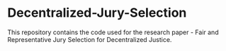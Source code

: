 # Decentralized-Jury-Selection
This repository contains the code used for the research paper - Fair and Representative Jury Selection for Decentralized Justice.
